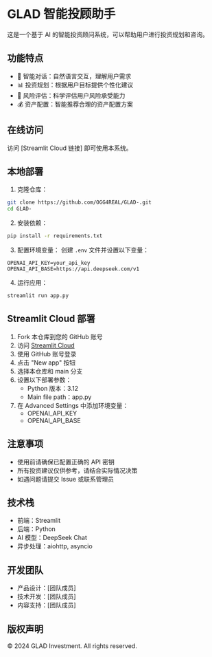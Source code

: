 # GLAD 智能投顾助手

这是一个基于 AI 的智能投资顾问系统，可以帮助用户进行投资规划和咨询。

## 功能特点

- 💬 智能对话：自然语言交互，理解用户需求
- 📊 投资规划：根据用户目标提供个性化建议
- 🎯 风险评估：科学评估用户风险承受能力
- 💰 资产配置：智能推荐合理的资产配置方案

## 在线访问

访问 [Streamlit Cloud 链接] 即可使用本系统。

## 本地部署

1. 克隆仓库：
```bash
git clone https://github.com/OGG4REAL/GLAD-.git
cd GLAD-
```

2. 安装依赖：
```bash
pip install -r requirements.txt
```

3. 配置环境变量：
创建 `.env` 文件并设置以下变量：
```
OPENAI_API_KEY=your_api_key
OPENAI_API_BASE=https://api.deepseek.com/v1
```

4. 运行应用：
```bash
streamlit run app.py
```

## Streamlit Cloud 部署

1. Fork 本仓库到您的 GitHub 账号
2. 访问 [Streamlit Cloud](https://share.streamlit.io/)
3. 使用 GitHub 账号登录
4. 点击 "New app" 按钮
5. 选择本仓库和 main 分支
6. 设置以下部署参数：
   - Python 版本：3.12
   - Main file path：app.py
7. 在 Advanced Settings 中添加环境变量：
   - OPENAI_API_KEY
   - OPENAI_API_BASE

## 注意事项

- 使用前请确保已配置正确的 API 密钥
- 所有投资建议仅供参考，请结合实际情况决策
- 如遇问题请提交 Issue 或联系管理员

## 技术栈

- 前端：Streamlit
- 后端：Python
- AI 模型：DeepSeek Chat
- 异步处理：aiohttp, asyncio

## 开发团队

- 产品设计：[团队成员]
- 技术开发：[团队成员]
- 内容支持：[团队成员]

## 版权声明

© 2024 GLAD Investment. All rights reserved.